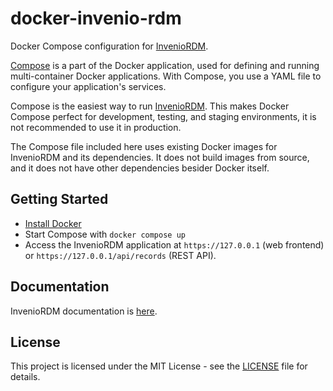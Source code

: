 # docker-invenio-rdm

Docker Compose configuration for [InvenioRDM](https://inveniordm.docs.cern.ch/).

[Compose](https://docs.docker.com/compose/) is a part of the Docker application, used for defining and running multi-container Docker applications. With Compose, you use a YAML file to configure your application's services. 

Compose is the easiest way to run [InvenioRDM](https://inveniordm.docs.cern.ch/). This makes Docker Compose perfect for development, testing, and staging environments, it is not recommended to use it in production.

The Compose file included here uses existing Docker images for InvenioRDM and its dependencies. It does not build images from source, and it does not have other dependencies besider Docker itself.

## Getting Started

* [Install Docker](https://docs.docker.com/install/)
* Start Compose with `docker compose up`
* Access the InvenioRDM application at `https://127.0.0.1` (web frontend) or `https://127.0.0.1/api/records` (REST API).

## Documentation

InvenioRDM documentation is [here](https://inveniordm.docs.cern.ch/).

## License

This project is licensed under the MIT License - see the [LICENSE](LICENSE) file for details.